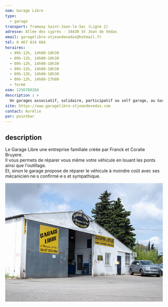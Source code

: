```yaml
---
nom: Garage Libre
type: 
  - garage
transport: Tramway Saint-Jean-le-Sec (Ligne 2)
adresse: Allée des cyprès - 34430 St Jean de Védas
email: garagelibre-stjeandevedas@hotmail.fr
tél: 0 467 814 664
horaires:
  - 09h-12h, 14h00-18h30
  - 09h-12h, 14h00-18h30
  - 09h-12h, 14h00-18h30
  - 09h-12h, 14h00-18h30
  - 09h-12h, 14h00-18h30
  - 09h-12h, 14h00-17h00
  - fermé
osm: 1256780284
description : >
  Un garages associatif, solidaire, participatif ou self garage, au Garage Libre "Le mécanicien c'est vous". Une entreprise familiale créée par Franck et Coralie
site: https://www.garagelibre-stjeandevedas.com
contact: Aurélie
par: pointbar
---
```


## description

Le Garage Libre une entreprise familiale créée par Franck et Coralie Bruyere.  
Il vous permets de réparer vous même votre véhicule en louant les ponts ainsi que l'outillage.  
Et, sinon le garage propose de réparer le véhicule à moindre coût avec ses mécanicien·ne·s confirmé·e·s et sympathique.  

![le Garage Libre](./media/garage-libre.jpg)
